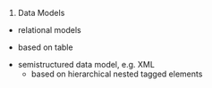 1. Data Models
  - relational models
   * based on table
  - semistructured data model, e.g. XML
    * based on hierarchical nested tagged elements

 
